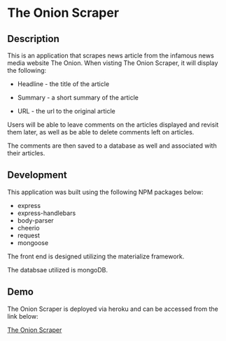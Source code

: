 # The Onion Scraper

## Description

This is an application that scrapes news article from the infamous news media website The Onion. When visting The Onion Scraper, it will display the following:

* Headline - the title of the article

* Summary - a short summary of the article

* URL - the url to the original article

Users will be able to leave comments on the articles displayed and revisit them later, as well as be able to delete comments left on articles. 

The comments are then saved to a database as well and associated with their articles.

## Development

This application was built using the following NPM packages below:

* express
* express-handlebars
* body-parser
* cheerio
* request
* mongoose

The front end is designed utilizing the materialize framework.

The databsae utilized is mongoDB. 

## Demo

The Onion Scraper is deployed via heroku and can be accessed from the link below:

[The Onion Scraper](https://afternoon-reaches-26947.herokuapp.com/)
